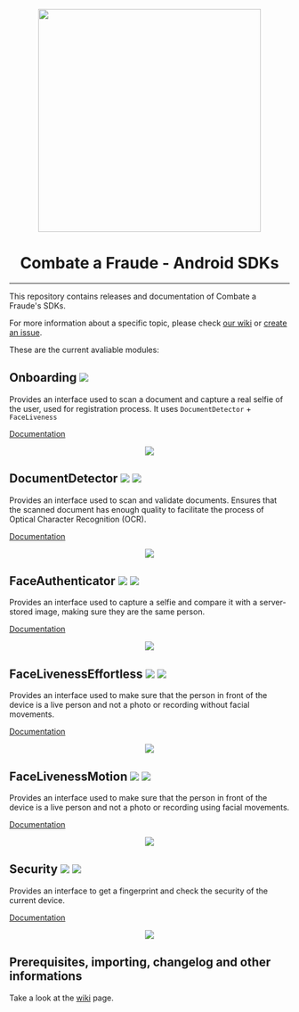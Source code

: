 <div align="center">
  
  [<img width="400px" src="/resources/logo_black.png?raw=true">](https://combateafraude.com)

  # Combate a Fraude - Android SDKs
</div>

<hr>

This repository contains releases and documentation of Combate a Fraude's SDKs.

For more information about a specific topic, please check [our wiki](https://github.com/combateafraude/android-sdk/wiki) or [create an issue](https://github.com/combateafraude/android-sdk/issues).

These are the current avaliable modules:

## Onboarding [<img src="/resources/android.png">](https://github.com/combateafraude/SDK/wiki/Onboarding#android)

Provides an interface used to scan a document and capture a real selfie of the user, used for registration process. It uses `DocumentDetector` + `FaceLiveness`

[Documentation](https://github.com/combateafraude/SDK/wiki/Onboarding)

<div align="center">
    <img src="/resources/Onboarding.gif">
</div>

## DocumentDetector [<img src="/resources/android.png">](https://github.com/combateafraude/SDK/wiki/DocumentDetector#android) [<img src="/resources/apple.png">](https://github.com/combateafraude/SDK/wiki/DocumentDetector#ios)

Provides an interface used to scan and validate documents. Ensures that the scanned document has enough quality to facilitate the process of Optical Character Recognition (OCR).

[Documentation](https://github.com/combateafraude/SDK/wiki/DocumentDetector)

<div align="center">
    <img src="/resources/DocumentDetector.gif">
</div>

## FaceAuthenticator [<img src="/resources/android.png">](https://github.com/combateafraude/SDK/wiki/FaceAuthenticator#android) [<img src="/resources/apple.png">](https://github.com/combateafraude/SDK/wiki/FaceAuthenticator#ios)

Provides an interface used to capture a selfie and compare it with a server-stored image, making sure they are the same person.

[Documentation](https://github.com/combateafraude/SDK/wiki/FaceAuthenticator)

<div align="center">
    <img src="/resources/FaceAuthenticator.gif">
</div>

## FaceLivenessEffortless [<img src="/resources/android.png">](https://github.com/combateafraude/SDK/wiki/FaceLivenessEffortless#android) [<img src="/resources/apple.png">](https://github.com/combateafraude/SDK/wiki/FaceLivenessEffortless#ios)

Provides an interface used to make sure that the person in front of the device is a live person and not a photo or recording without facial movements.

[Documentation](https://github.com/combateafraude/SDK/wiki/FaceLivenessEffortless)

<div align="center">
    <img src="/resources/FaceLivenessEffortless.gif">
</div>

## FaceLivenessMotion [<img src="/resources/android.png">](https://github.com/combateafraude/SDK/wiki/FaceLivenessMotion#android) [<img src="/resources/apple.png">](https://github.com/combateafraude/SDK/wiki/FaceLivenessMotion#ios)

Provides an interface used to make sure that the person in front of the device is a live person and not a photo or recording using facial movements.

[Documentation](https://github.com/combateafraude/SDK/wiki/FaceLivenessMotion)

<div align="center">
    <img src="/resources/FaceLivenessMotion.gif">
</div>

## Security [<img src="/resources/android.png">](https://github.com/combateafraude/SDK/wiki/Security#android) [<img src="/resources/apple.png">](https://github.com/combateafraude/SDK/wiki/Security#ios)

Provides an interface to get a fingerprint and check the security of the current device.

[Documentation](https://github.com/combateafraude/SDK/wiki/Security)

<div align="center">
    <img src="/resources/Security.gif">
</div>

## Prerequisites, importing, changelog and other informations

Take a look at the [wiki](https://github.com/combateafraude/SDK/wiki) page.
